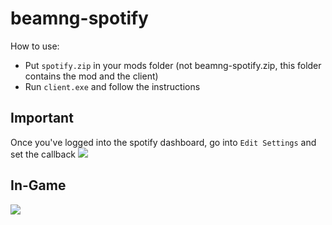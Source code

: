 # beamng-spotify

How to use:
- Put `spotify.zip` in your mods folder (not beamng-spotify.zip, this folder contains the mod and the client)
- Run `client.exe` and follow the instructions

## Important
Once you've logged into the spotify dashboard, go into `Edit Settings` and set the callback
![](https://imgur.com/5blxlBG.png)

## In-Game
![](https://imgur.com/IoVlERH.png)